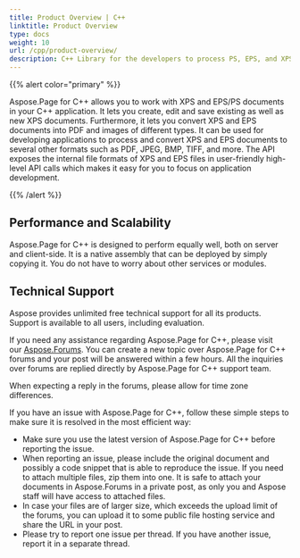 ```yaml
---
title: Product Overview | C++
linktitle: Product Overview
type: docs
weight: 10
url: /cpp/product-overview/
description: C++ Library for the developers to process PS, EPS, and XPS files. Learn the overvoew of Aspose.Page API solution for C++.
---
```


{{% alert color="primary" %}} 

Aspose.Page for C++ allows you to work with XPS and EPS/PS documents in your C++ application. It lets you create, edit and save existing as well as new XPS documents. Furthermore, it lets you convert XPS and EPS documents into PDF and images of different types. It can be used for developing applications to process and convert XPS and EPS documents to several other formats such as PDF, JPEG, BMP, TIFF, and more. The API exposes the internal file formats of XPS and EPS files in user-friendly high-level API calls which makes it easy for you to focus on application development.

{{% /alert %}} 
## **Performance and Scalability**
Aspose.Page for C++ is designed to perform equally well, both on server and client-side. It is a native assembly that can be deployed by simply copying it. You do not have to worry about other services or modules.
## **Technical Support**
Aspose provides unlimited free technical support for all its products. Support is available to all users, including evaluation.

If you need any assistance regarding Aspose.Page for C++, please visit our [Aspose.Forums](https://forum.aspose.com/c/page/39). You can create a new topic over Aspose.Page for C++ forums and your post will be answered within a few hours. All the inquiries over forums are replied directly by Aspose.Page for C++ support team.

When expecting a reply in the forums, please allow for time zone differences.

If you have an issue with Aspose.Page for C++, follow these simple steps to make sure it is resolved in the most efficient way:

- Make sure you use the latest version of Aspose.Page for C++ before reporting the issue.
- When reporting an issue, please include the original document and possibly a code snippet that is able to reproduce the issue. If you need to attach multiple files, zip them into one. It is safe to attach your documents in Aspose.Forums in a private post, as only you and Aspose staff will have access to attached files.
- In case your files are of larger size, which exceeds the upload limit of the forums, you can upload it to some public file hosting service and share the URL in your post.
- Please try to report one issue per thread. If you have another issue, report it in a separate thread.



